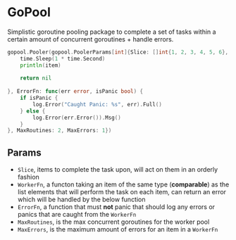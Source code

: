 # GoPool
Simplistic goroutine pooling package to complete a set of tasks within a certain amount of concurrent goroutines + handle errors.

```go
gopool.Pooler(gopool.PoolerParams[int]{Slice: []int{1, 2, 3, 4, 5, 6}, WorkerFn: func(item int) error {
	time.Sleep(1 * time.Second)
	println(item)
	  
	return nil
		  
}, ErrorFn: func(err error, isPanic bool) {
	if isPanic {
		log.Error("Caught Panic: %s", err).Full()
	} else {
		log.Error(err.Error()).Msg()
	}
}, MaxRoutines: 2, MaxErrors: 1})
```

## Params
- `Slice`, items to complete the task upon, will act on them in an orderly fashion
- `WorkerFn`, a functon taking an item of the same type (**comparable**) as the list elements that will perform the task on each item, can return an error which will be handled by the below function
- `ErrorFn`, a function that must **not** panic that should log any errors or panics that are caught from the `WorkerFn`
- `MaxRoutines`, is the max concurrent goroutines for the worker pool
- `MaxErrors`, is the maximum amount of errors for an item in a `WorkerFn`
